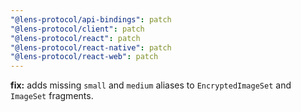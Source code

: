 ```yaml
---
"@lens-protocol/api-bindings": patch
"@lens-protocol/client": patch
"@lens-protocol/react": patch
"@lens-protocol/react-native": patch
"@lens-protocol/react-web": patch
---
```


**fix:** adds missing `small` and `medium` aliases to `EncryptedImageSet` and `ImageSet` fragments.
